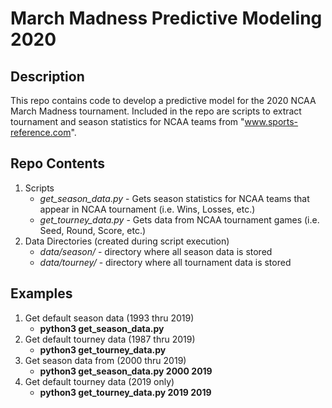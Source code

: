 # March Madness Predictive Modeling 2020

## Description
This repo contains code to develop a predictive model for the 2020 NCAA March Madness tournament. Included in the repo are scripts to extract tournament and season statistics for NCAA teams from "www.sports-reference.com".

## Repo Contents
1. Scripts
	* *get_season_data.py* - Gets season statistics for NCAA teams that appear in NCAA tournament (i.e. Wins, Losses, etc.)
	* *get_tourney_data.py* - Gets data from NCAA tournament games (i.e. Seed, Round, Score, etc.)
2. Data Directories (created during script execution)
	* *data/season/* - directory where all season data is stored
	* *data/tourney/* - directory where all tournament data is stored

## Examples
1. Get default season data (1993 thru 2019)
	* **python3 get_season_data.py**
2. Get default tourney data (1987 thru 2019)
	* **python3 get_tourney_data.py**
3. Get season data from (2000 thru 2019)
	* **python3 get_season_data.py 2000 2019**
4. Get default tourney data (2019 only)
	* **python3 get_tourney_data.py 2019 2019**
